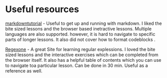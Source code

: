 # Useful resources

[markdowntutorial](https://www.markdowntutorial.com) - Useful to get up and running with markdown. I liked the bite sized lessons and the browser based inetractive lessons. Multiple languages are also supported. however, it is hard to navigate to specific parts of longer lessons. It also did not cover how to format codeblocks .

[Regexone](https://www.regexone.com)  - A great Site for learning regular explessions. I loved the bite sized lessons and the interactive exercises which can be completed from the browser itself. It also has a helpful table of contents which you can use to navigate toa particular lesson. Can be done in 30 min. Useful as a reference as well.
